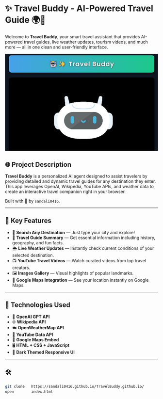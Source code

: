 # ✨ Travel Buddy - AI-Powered Travel Guide 🌍🤖

Welcome to **Travel Buddy**, your smart travel assistant that provides AI-powered travel guides, live weather updates, tourism videos, and much more — all in one clean and user-friendly interface.

![Travel Buddy Screenshot](TB.png) <!-- Replace with actual path -->

## 🌐 Project Description

**Travel Buddy** is a personalized AI agent designed to assist travelers by providing detailed and dynamic travel guides for any destination they enter. This app leverages OpenAI, Wikipedia, YouTube APIs, and weather data to create an interactive travel companion right in your browser.

Built with 💙 by `sandali0416`.

---

## 🧠 Key Features

- 🔎 **Search Any Destination** — Just type your city and explore!
- 📌 **Travel Guide Summary** — Get essential information including history, geography, and fun facts.
- 🌦️ **Live Weather Updates** — Instantly check current conditions of your selected destination.
- 📺 **YouTube Travel Videos** — Watch curated videos from top travel creators.
- 🖼️ **Images Gallery** — Visual highlights of popular landmarks.
- 📍 **Google Maps Integration** — See your location instantly on Google Maps.

---

## 🚀 Technologies Used

- 🧠 **OpenAI GPT API**
- 🌐 **Wikipedia API**
- ☁️ **OpenWeatherMap API**
- 🎥 **YouTube Data API**
- 🧭 **Google Maps Embed**
- 🖥️ **HTML + CSS + JavaScript**
- 🌙 **Dark Themed Responsive UI**

---

## 🛠️ 

```bash
git clone   https://sandali0416.github.io/TravelBuddy.github.io/
open        index.html
